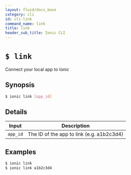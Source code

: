 ```yaml
---
layout: fluid/docs_base
category: cli
id: cli-link
command_name: link
title: link
header_sub_title: Ionic CLI
---
```


# `$ link`

Connect your local app to Ionic
## Synopsis

```bash
$ ionic link [app_id]
```
  
## Details


Input | Description
----- | ----------
`app_id` | The ID of the app to link (e.g. a1b2c3d4)




## Examples

```bash
$ ionic link 
$ ionic link a1b2c3d4
```
